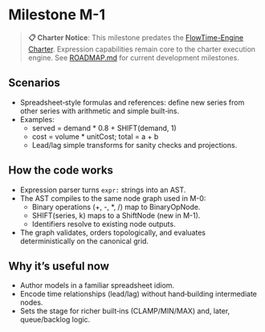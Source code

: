 # Milestone M-1

> **📋 Charter Notice**: This milestone predates the [FlowTime-Engine Charter](../flowtime-engine-charter.md). Expression capabilities remain core to the charter execution engine. See [ROADMAP.md](../ROADMAP.md) for current development milestones.

## Scenarios

- Spreadsheet‑style formulas and references: define new series from other series with arithmetic and simple built‑ins.
- Examples:
  - served = demand * 0.8 + SHIFT(demand, 1)
  - cost = volume * unitCost; total = a + b
  - Lead/lag simple transforms for sanity checks and projections.

## How the code works

- Expression parser turns `expr:` strings into an AST.
- The AST compiles to the same node graph used in M-0:
  - Binary operations (+, -, *, /) map to BinaryOpNode.
  - SHIFT(series, k) maps to a ShiftNode (new in M-1).
  - Identifiers resolve to existing node outputs.
- The graph validates, orders topologically, and evaluates deterministically on the canonical grid.

## Why it’s useful now

- Author models in a familiar spreadsheet idiom.
- Encode time relationships (lead/lag) without hand‑building intermediate nodes.
- Sets the stage for richer built‑ins (CLAMP/MIN/MAX) and, later, queue/backlog logic.
